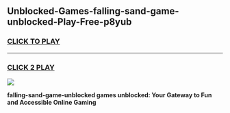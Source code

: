 
## Unblocked-Games-falling-sand-game-unblocked-Play-Free-p8yub
<h3>
<a href="https://premium76.site?title=falling-sand-game-unblocked&ref=23A">CLICK TO PLAY</a></h3>
<hr>

<h3>
<a href="https://premium76.site?title=falling-sand-game-unblocked&ref=23A">CLICK 2 PLAY</a>
  
</h3>

<a href="https://premium76.site?title=falling-sand-game-unblocked&ref=23A"><img src="https://clearcache.store/games.png"></a>


**falling-sand-game-unblocked games unblocked: Your Gateway to Fun and Accessible Online Gaming**
